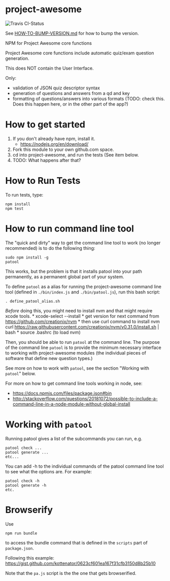 # project-awesome
 
![Travis CI-Status](https://travis-ci.org/project-awesome/pa-service.svg?branch=master)
 
 
See [HOW-TO-BUMP-VERSION.md](/HOW-TO-BUMP-VERSION.md) for how to bump the version. 

NPM for Project Awesome core functions

Project Awesome core functions include automatic quiz/exam question generation.

This does NOT contain the User Interface.  

Only:
* validation of JSON quiz descriptor syntax
* generation of questions and answers from a qd and key
* formatting of questions/answers into various formats (TODO: check this.  Does this happen here, or in the other part of the app?)

# How to get started


1. If you don't already have npm, install it. 
    * https://nodejs.org/en/download/
1. Fork this module to your own github.com space.
2. cd into project-awesome, and run the tests (See item below.
3. TODO: What happens after that?

# How to Run Tests
To run tests, type: 

```
npm install
npm test
```

# How to run command line tool

The "quick and dirty" way to get the command line tool to work (no longer recommended) is to do the following thing:

```
sudo npm install -g
patool
```

This works, but the problem is that it installs patool into your path permanently, as a permanent global
part of your system.     


To define `patool` as a alias for running the project-awesome command line tool (defined in
`./bin/index.js` and `./bin/patool.js`), run this bash script:

```
. define_patool_alias.sh
```

*Before* doing this, you might need to install nvm and that might require
xcode tools. 
    * xcode-select --install
    * get version for next command from https://github.com/creationix/nvm
    * then use curl command to install nvm curl https://raw.githubusercontent.com/creationix/nvm/v0.31.0/install.sh | bash
    * source .bashrc     (to load nvm)


Then, you should be able to run `patool` at the command line.  The purpose of the 
command line `patool` is to provide the minimum necessary interface to working with 
project-awesome modules (the individual pieces of software that define new question types.)

See more on how to work with `patool`, see the section "Working with `patool`" below.

For more on how to get command line tools working in node, see:

* <https://docs.npmjs.com/files/package.json#bin>
* <http://stackoverflow.com/questions/20181072/possible-to-include-a-command-line-in-a-node-module-without-global-install>

# Working with `patool`

Running patool gives a list of the subcommands you can run, e.g. 


```
patool check ...
patool generate ...
etc...
```

You can add -h to the individual commands of the patool command line tool to see 
what the options are.  For example:

```
patool check -h
patool generate -h
etc.

```

# Browserify

Use

```
npm run bundle
```

to access the bundle command that is defined in the `scripts` part of `package.json`.

Following this example: <https://gist.github.com/kottenator/0623cf601ea167f31cfb3150d8b25b10>

Note that the `pa.js` script is the the one that gets browserified.

